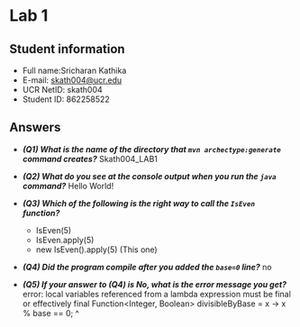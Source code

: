 # Lab 1

## Student information

* Full name:Sricharan Kathika
* E-mail: skath004@ucr.edu
* UCR NetID: skath004
* Student ID: 862258522

## Answers

- ***(Q1) What is the name of the directory that `mvn archectype:generate` command creates?***
Skath004_LAB1

- ***(Q2) What do you see at the console output when you run the `java` command?***
Hello World!

- ***(Q3) Which of the following is the right way to call the `IsEven` function?***

    - IsEven(5)
    - IsEven.apply(5)
    - new IsEven().apply(5) (This one)

- ***(Q4) Did the program compile after you added the `base=0` line?***
  no


- ***(Q5) If your answer to (Q4) is No, what is the error message you get?***
   error: local variables referenced from a lambda expression must be final or effectively final
            Function<Integer, Boolean> divisibleByBase = x -> x % base == 0;
                                                                  ^


